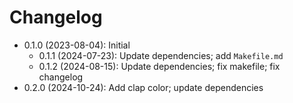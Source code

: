 # Changelog

* 0.1.0 (2023-08-04): Initial
    * 0.1.1 (2024-07-23): Update dependencies; add `Makefile.md`
    * 0.1.2 (2024-08-15): Update dependencies; fix makefile; fix changelog
* 0.2.0 (2024-10-24): Add clap color; update dependencies

